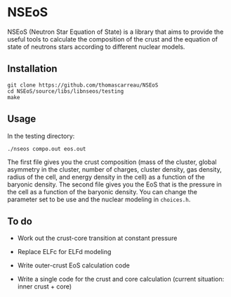 NSEoS
=====

NSEoS (Neutron Star Equation of State) is a library that aims to provide the useful tools to calculate 
the composition of the crust and the equation of state of neutrons stars according to different nuclear models.

Installation
------------

    git clone https://github.com/thomascarreau/NSEoS
    cd NSEoS/source/libs/libnseos/testing
    make

Usage
-----

In the testing directory:

    ./nseos compo.out eos.out

The first file gives you the crust composition (mass of the cluster, global asymmetry in the cluster, number of charges, 
cluster density, gas density, radius of the cell, and energy density in the cell) as a function of the baryonic density. 
The second file gives you the EoS that is the pressure in the cell as a function of the baryonic density. 
You can change the parameter set to be use and the nuclear modeling in `choices.h`.

To do
-----

* Work out the crust-core transition at constant pressure

* Replace ELFc for ELFd modeling

* Write outer-crust EoS calculation code

* Write a single code for the crust and core calculation (current situation: inner crust + core)
